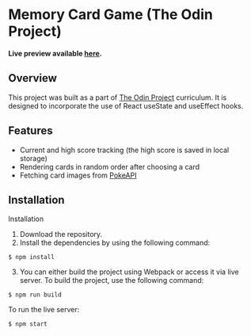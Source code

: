 # Memory Card Game (The Odin Project)

**Live preview available [here](https://odin-memory-game-phi.vercel.app/).**

## Overview

This project was built as a part of [The Odin Project](https://www.theodinproject.com/lessons/node-path-react-new-memory-card) curriculum. It is designed to incorporate the use of React useState and useEffect hooks.

## Features

- Current and high score tracking (the high score is saved in local storage)
- Rendering cards in random order after choosing a card
- Fetching card images from [PokeAPI](https://pokeapi.co)

## Installation

Installation

1. Download the repository.
2. Install the dependencies by using the following command:

```
$ npm install
```

3. You can either build the project using Webpack or access it via live server. To build the project, use the following command:

```
$ npm run build
```

To run the live server:

```
$ npm start
```
